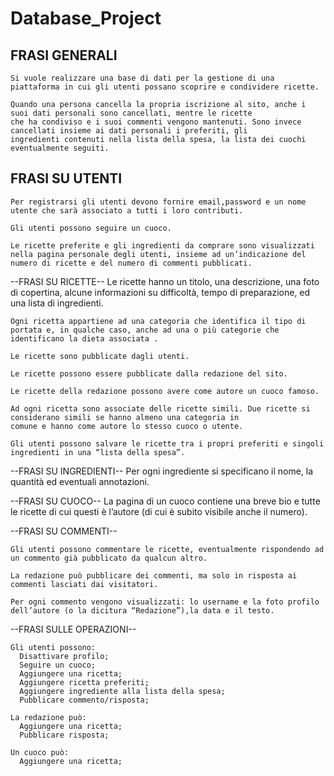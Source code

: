 # Database_Project
## FRASI GENERALI
    Si vuole realizzare una base di dati per la gestione di una piattaforma in cui gli utenti possano scoprire e condividere ricette.

    Quando una persona cancella la propria iscrizione al sito, anche i suoi dati personali sono cancellati, mentre le ricette
    che ha condiviso e i suoi commenti vengono mantenuti. Sono invece cancellati insieme ai dati personali i preferiti, gli
    ingredienti contenuti nella lista della spesa, la lista dei cuochi eventualmente seguiti.

## FRASI SU UTENTI
    Per registrarsi gli utenti devono fornire email,password e un nome utente che sarà associato a tutti i loro contributi.

    Gli utenti possono seguire un cuoco.

    Le ricette preferite e gli ingredienti da comprare sono visualizzati nella pagina personale degli utenti, insieme ad un’indicazione del numero di ricette e del numero di commenti pubblicati.



--FRASI SU RICETTE--
    Le ricette hanno un titolo, una descrizione, una foto di copertina, alcune informazioni su difficoltà,
    tempo di preparazione, ed una lista di ingredienti.

    Ogni ricetta appartiene ad una categoria che identifica il tipo di portata e, in qualche caso, anche ad una o più categorie che identificano la dieta associata .

    Le ricette sono pubblicate dagli utenti.

    Le ricette possono essere pubblicate dalla redazione del sito.

    Le ricette della redazione possono avere come autore un cuoco famoso.

    Ad ogni ricetta sono associate delle ricette simili. Due ricette si considerano simili se hanno almeno una categoria in
    comune e hanno come autore lo stesso cuoco o utente.

    Gli utenti possono salvare le ricette tra i propri preferiti e singoli ingredienti in una “lista della spesa”.


--FRASI SU INGREDIENTI--
    Per ogni ingrediente si specificano il nome, la quantità ed eventuali annotazioni.



--FRASI SU CUOCO--
    La pagina di un cuoco contiene una breve bio e tutte le ricette di cui questi è l’autore (di cui è subito visibile anche il numero).


--FRASI SU COMMENTI--

    Gli utenti possono commentare le ricette, eventualmente rispondendo ad un commento già pubblicato da qualcun altro.

    La redazione può pubblicare dei commenti, ma solo in risposta ai commenti lasciati dai visitatori.

    Per ogni commento vengono visualizzati: lo username e la foto profilo dell’autore (o la dicitura “Redazione”),la data e il testo.


--FRASI SULLE OPERAZIONI--

    Gli utenti possono:
      Disattivare profilo;
      Seguire un cuoco;
      Aggiungere una ricetta;
      Aggiungere ricetta preferiti;
      Aggiungere ingrediente alla lista della spesa;
      Pubblicare commento/risposta;

    La redazione può:
      Aggiungere una ricetta;
      Pubblicare risposta;

    Un cuoco può:
      Aggiungere una ricetta;
